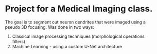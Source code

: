 # Project for a Medical Imaging class.

The goal is to segment out neuron dendrites that were imaged using a pseudo 3D focusing. Was done in two ways:
1. Classical image processing techniques (morphological operations filters)
2. Machine Learning - using a custom U-Net architecture
